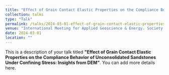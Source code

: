 ```yaml
---
title: "Effect of Grain Contact Elastic Properties on the Compliance Behavior of Unconsolidated Sandstones Under Confining Stress: Insights from DEM"
collection: talks
type: "Talk"
permalink: /talks/2024-03-01-effect-of-grain-contact-elastic-properties-on-the-compliance-behavior-of-unconsolidated-sandstones-under-confining-stress-insights-from-dem
venue: "International Meeting for Applied Geoscience & Energy. Society of Exploration Geophysicists and American Association of Petroleum Geologists"
date: 2024-03-01
location: ""
---
```


This is a description of your talk titled **"Effect of Grain Contact Elastic Properties on the Compliance Behavior of Unconsolidated Sandstones Under Confining Stress: Insights from DEM"**. You can add more details here.
